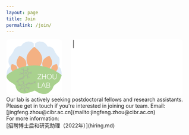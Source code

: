 ```yaml
---
layout: page
title: Join
permalink: /join/
---
```


<p align="center">
  <img align="left" width="150" style="margin-right:25px; border-radius: 8px; border: 0px solid #FF5E13;" src="/assets/zhoulab_logo_square.png">
  <img align="left" width="300" style="margin-right:25px; border-radius: 8px; border: 0px solid #FF5E13;" src="/assets/welcome_to_join_us.gif">
</p>
Our lab is actively seeking postdoctoral fellows and research assistants. Please get in touch if you're interested in joining our team. Email: [jingfeng.zhou@cibr.ac.cn](mailto:jingfeng.zhou@cibr.ac.cn)<br>
For more information:<br>[招聘博士后和研究助理（2022年）](hiring.md)
